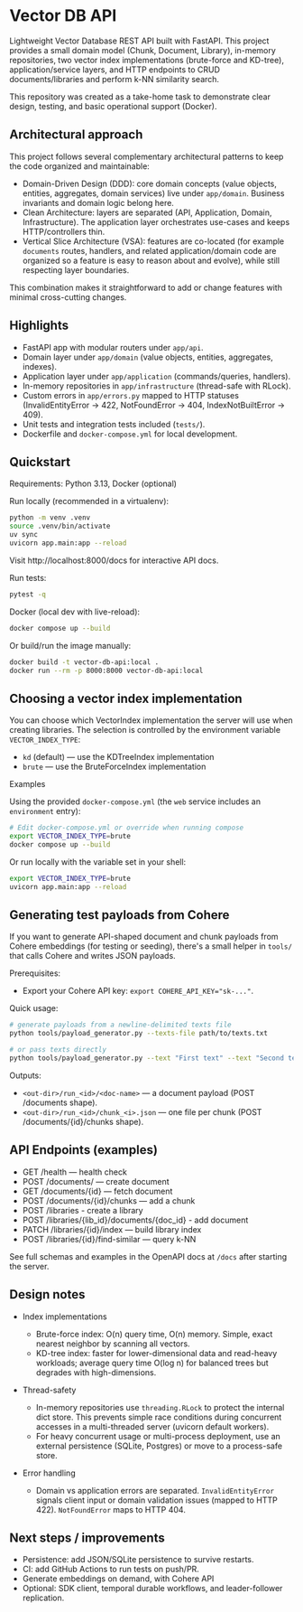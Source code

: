 # Vector DB API

Lightweight Vector Database REST API built with FastAPI. This project provides a small domain model (Chunk, Document, Library), in-memory repositories, two vector index implementations (brute-force and KD-tree), application/service layers, and HTTP endpoints to CRUD documents/libraries and perform k-NN similarity search.

This repository was created as a take-home task to demonstrate clear design, testing, and basic operational support (Docker).

## Architectural approach

This project follows several complementary architectural patterns to keep the code organized and maintainable:

- Domain-Driven Design (DDD): core domain concepts (value objects, entities, aggregates, domain services) live under `app/domain`. Business invariants and domain logic belong here.
- Clean Architecture: layers are separated (API, Application, Domain, Infrastructure). The application layer orchestrates use-cases and keeps HTTP/controllers thin.
- Vertical Slice Architecture (VSA): features are co-located (for example `documents` routes, handlers, and related application/domain code are organized so a feature is easy to reason about and evolve), while still respecting layer boundaries.

This combination makes it straightforward to add or change features with minimal cross-cutting changes.

## Highlights

- FastAPI app with modular routers under `app/api`.
- Domain layer under `app/domain` (value objects, entities, aggregates, indexes).
- Application layer under `app/application` (commands/queries, handlers).
- In-memory repositories in `app/infrastructure` (thread-safe with RLock).
- Custom errors in `app/errors.py` mapped to HTTP statuses (InvalidEntityError -> 422, NotFoundError -> 404, IndexNotBuiltError -> 409).
- Unit tests and integration tests included (`tests/`).
- Dockerfile and `docker-compose.yml` for local development.

## Quickstart

Requirements: Python 3.13, Docker (optional)

Run locally (recommended in a virtualenv):

```bash
python -m venv .venv
source .venv/bin/activate
uv sync
uvicorn app.main:app --reload
```

Visit http://localhost:8000/docs for interactive API docs.

Run tests:

```bash
pytest -q
```

Docker (local dev with live-reload):

```bash
docker compose up --build
```

Or build/run the image manually:

```bash
docker build -t vector-db-api:local .
docker run --rm -p 8000:8000 vector-db-api:local
```

## Choosing a vector index implementation

You can choose which VectorIndex implementation the server will use when creating libraries. The selection is controlled by the environment variable `VECTOR_INDEX_TYPE`:

- `kd` (default) — use the KDTreeIndex implementation
- `brute` — use the BruteForceIndex implementation

Examples

Using the provided `docker-compose.yml` (the `web` service includes an `environment` entry):

```bash
# Edit docker-compose.yml or override when running compose
export VECTOR_INDEX_TYPE=brute
docker compose up --build
```

Or run locally with the variable set in your shell:

```bash
export VECTOR_INDEX_TYPE=brute
uvicorn app.main:app --reload
```

## Generating test payloads from Cohere

If you want to generate API-shaped document and chunk payloads from Cohere embeddings (for testing or seeding), there's a small helper in `tools/` that calls Cohere and writes JSON payloads.

Prerequisites:

- Export your Cohere API key: `export COHERE_API_KEY="sk-..."`.

Quick usage:

```bash
# generate payloads from a newline-delimited texts file
python tools/payload_generator.py --texts-file path/to/texts.txt

# or pass texts directly
python tools/payload_generator.py --text "First text" --text "Second text"
```

Outputs:

- `<out-dir>/run_<id>/<doc-name>` — a document payload (POST /documents shape).
- `<out-dir>/run_<id>/chunk_<i>.json` — one file per chunk (POST /documents/{id}/chunks shape).

## API Endpoints (examples)

- GET /health — health check
- POST /documents/ — create document
- GET /documents/{id} — fetch document
- POST /documents/{id}/chunks — add a chunk
- POST /libraries - create a library
- POST /libraries/{lib_id}/documents/{doc_id} - add document
- PATCH /libraries/{id}/index — build library index
- POST /libraries/{id}/find-similar — query k-NN

See full schemas and examples in the OpenAPI docs at `/docs` after starting the server.

## Design notes

- Index implementations

  - Brute-force index: O(n) query time, O(n) memory. Simple, exact nearest neighbor by scanning all vectors.
  - KD-tree index: faster for lower-dimensional data and read-heavy workloads; average query time O(log n) for balanced trees but degrades with high-dimensions.

- Thread-safety

  - In-memory repositories use `threading.RLock` to protect the internal dict store. This prevents simple race conditions during concurrent accesses in a multi-threaded server (uvicorn default workers).
  - For heavy concurrent usage or multi-process deployment, use an external persistence (SQLite, Postgres) or move to a process-safe store.

- Error handling
  - Domain vs application errors are separated. `InvalidEntityError` signals client input or domain validation issues (mapped to HTTP 422). `NotFoundError` maps to HTTP 404.

## Next steps / improvements

- Persistence: add JSON/SQLite persistence to survive restarts.
- CI: add GitHub Actions to run tests on push/PR.
- Generate embeddings on demand, with Cohere API
- Optional: SDK client, temporal durable workflows, and leader-follower replication.
